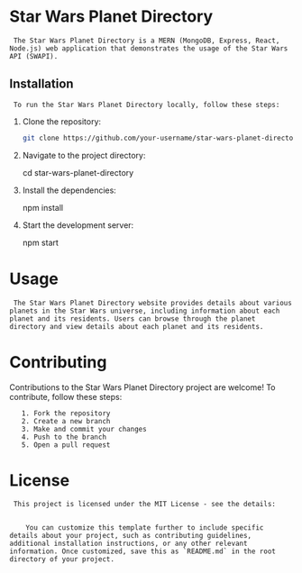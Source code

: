 # Star Wars Planet Directory

     The Star Wars Planet Directory is a MERN (MongoDB, Express, React, Node.js) web application that demonstrates the usage of the Star Wars API (SWAPI).

## Installation

     To run the Star Wars Planet Directory locally, follow these steps:

1. Clone the repository:

     ```bash
     git clone https://github.com/your-username/star-wars-planet-directory.git

2. Navigate to the project directory:

     cd star-wars-planet-directory

3. Install the dependencies: 

     npm install

4. Start the development server:
   
     npm start

# Usage

     The Star Wars Planet Directory website provides details about various planets in the Star Wars universe, including information about each planet and its residents. Users can browse through the planet directory and view details about each planet and its residents.

# Contributing 
   
   Contributions to the Star Wars Planet Directory project are welcome! To contribute, follow these steps:

       1. Fork the repository
       2. Create a new branch
       3. Make and commit your changes
       4. Push to the branch
       5. Open a pull request
# License  

     This project is licensed under the MIT License - see the details:

       
        You can customize this template further to include specific details about your project, such as contributing guidelines, additional installation instructions, or any other relevant information. Once customized, save this as `README.md` in the root directory of your project.  
